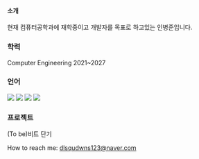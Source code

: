 #### 소개
현재 컴퓨터공학과에 재학중이고 개발자를 목표로 하고있는 인병준입니다.



### 학력
Computer Engineering 2021~2027

### 언어
<img src="https://img.shields.io/badge/C-68BC71?style=flat-square&logo=C&logoColor=white"/> <img src="https://img.shields.io/badge/-C%23-000000?logo=Csharp&style=flat"/> <img src="https://img.shields.io/badge/Python-7E4DD2?style=flat-square&logo=Python&logoColor=white"/>  <img src ="https://img.shields.io/badge/HTML5-1B72BE.svg?&style=for-the-badge&logo=HTML5&logoColor=white"/>


### 프로젝트
(To be)비트 단기 

How to reach me: dlsqudwns123@naver.com



